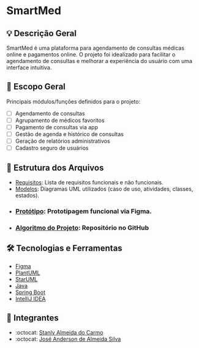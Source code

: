 # SmartMed

## 💡 Descrição Geral
SmartMed é uma plataforma para agendamento de consultas médicas online e pagamentos online. O projeto foi idealizado para facilitar o agendamento de consultas e melhorar a experiência do usuário com uma interface intuitiva.

## 📌 Escopo Geral
Principais módulos/funções definidos para o projeto:

- [ ] Agendamento de consultas
- [ ] Agrupamento de médicos favoritos 
- [ ] Pagamento de consultas via app
- [ ] Gestão de agenda e histórico de consultas
- [ ] Geração de relatórios administrativos
- [ ] Cadastro seguro de usuários

## 📁 Estrutura dos Arquivos
- [Requisitos](/modelos/requisitos.md): Lista de requisitos funcionais e não funcionais.
- [Modelos](./modelos/readme.md): Diagramas UML utilizados (caso de uso, atividades, classes, estados).
- ### [Protótipo](https://www.figma.com/proto/h8VFUi8hocIFXM1is8lkOW/Sem-título?node-id=1-15&p=f&t=0ic4ERhjJ7p2CwWK-0&scaling=min-zoom&content-scaling=fixed&page-id=0%3A1&starting-point-node-id=1%3A15): Prototipagem funcional via Figma.
-  ### [Algoritmo do Projeto](https://github.com/Stanly1BR/ProjetoSmartMed): Repositório no GitHub

## 🛠️ Tecnologias e Ferramentas

- [Figma](https://www.figma.com/)
- [PlantUML](https://plantuml.com/)
- [StarUML](https://staruml.io/)
- [Java](https://www.java.com/pt-br/download/help/whatis_java.html)
- [Spring Boot](https://spring.io/projects/spring-boot)
- [IntelliJ IDEA](https://www.jetbrains.com/pt-br/idea)


## 👥 Integrantes
- :octocat: [Stanly Almeida do Carmo](https://github.com/Stanly1BR/)
- :octocat: [José Anderson de Almeida Silva](https://github.com/andersonsillva1/)
